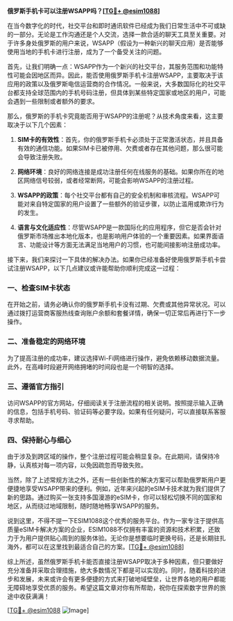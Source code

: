 **俄罗斯手机卡可以注册WSAPP吗？[[TG💪+ @esim1088](https://t.me/s/esim1088)]**

在当今数字化的时代，社交平台和即时通讯软件已经成为我们日常生活中不可或缺的一部分。无论是工作沟通还是个人交流，选择一款合适的聊天工具至关重要。对于许多身处俄罗斯的用户来说，WSAPP（假设为一种新兴的聊天应用）是否能够使用当地的手机卡进行注册，成为了一个备受关注的问题。

首先，让我们明确一点：WSAPP作为一个新兴的社交平台，其服务范围和功能特性可能会因地区而异。因此，能否使用俄罗斯手机卡注册WSAPP，主要取决于该应用的政策以及俄罗斯电信运营商的合作情况。一般来说，大多数国际化的社交平台都支持全球范围内的手机号码注册，但具体到某些特定国家或地区的用户，可能会遇到一些限制或者额外的要求。

那么，俄罗斯的手机卡究竟能否用于WSAPP的注册呢？从技术角度来看，这主要取决于以下几个因素：

1. **SIM卡的有效性**：首先，你的俄罗斯手机卡必须处于正常激活状态，并且具备有效的通信功能。如果SIM卡已被停用、欠费或者存在其他问题，那么很可能会导致注册失败。

2. **网络环境**：良好的网络连接是成功注册任何在线服务的基础。如果你所在的地区网络信号较弱，或者经常断网，可能会影响WSAPP的注册过程。

3. **WSAPP的政策**：每个社交平台都有自己的安全机制和审核流程。WSAPP可能对来自特定国家的用户设置了一些额外的验证步骤，以防止滥用或欺诈行为的发生。

4. **语言与文化适应性**：尽管WSAPP是一款国际化的应用程序，但它是否会针对俄罗斯市场推出本地化版本，也是影响用户体验的一个重要因素。如果界面语言、功能设计等方面无法满足当地用户的习惯，也可能间接影响注册成功率。

接下来，我们来探讨一下具体的解决办法。如果你已经准备好使用俄罗斯手机卡尝试注册WSAPP，以下几点建议或许能帮助你顺利完成这一过程：

### 一、检查SIM卡状态

在开始之前，请务必确认你的俄罗斯手机卡没有过期、欠费或其他异常状况。可以通过拨打运营商客服热线查询账户余额和套餐详情，确保一切正常后再进行下一步操作。

### 二、准备稳定的网络环境

为了提高注册的成功率，建议选择Wi-Fi网络进行操作，避免依赖移动数据流量。此外，在高峰时段避开网络拥堵的时间段也是一个明智的选择。

### 三、遵循官方指引

访问WSAPP的官方网站，仔细阅读关于注册流程的相关说明。按照提示输入正确的信息，包括手机号码、验证码等必要字段。如果有任何疑问，可以直接联系客服寻求帮助。

### 四、保持耐心与细心

由于涉及到跨区域的操作，整个注册过程可能会稍显复杂。在此期间，请保持冷静，认真核对每一项内容，以免因疏忽而导致失败。

当然，除了上述常规方法之外，还有一些创新性的解决方案可以帮助俄罗斯用户更便捷地享受WSAPP带来的便利。例如，近年来兴起的eSIM卡技术就为我们提供了新的思路。通过购买一张支持多国漫游的eSIM卡，你可以轻松切换不同的国家和地区，从而绕过地域限制，随时随地畅享WSAPP的服务。

说到这里，不得不提一下ESIM1088这个优秀的服务平台。作为一家专注于提供高质量eSIM卡解决方案的企业，ESIM1088不仅拥有丰富的资源和技术积累，还致力于为用户提供贴心周到的服务体验。无论你是想要临时更换号码，还是长期驻扎海外，都可以在这里找到最适合自己的方案。[[TG💪+ @esim1088](https://t.me/s/esim1088)]

综上所述，虽然俄罗斯手机卡能否直接注册WSAPP取决于多种因素，但只要做好充分准备并采取合理措施，绝大多数情况下都是可以实现的。同时，随着科技的进步和发展，未来或许会有更多便捷的方式来打破地域壁垒，让世界各地的用户都能无障碍地享受优质的服务。希望这篇文章对你有所帮助，祝你在探索数字世界的旅途中收获满满！

[[TG💪+ @esim1088](https://t.me/s/esim1088) ![Image](https://i.postimg.cc/4NQfJmqS/Snipaste-2025-05-13-00-14-12.png)]